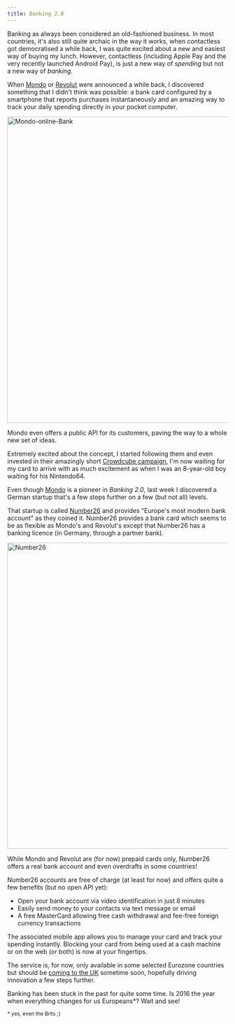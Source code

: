 ```yaml
---
title: Banking 2.0
---
```


<p>Banking as always been considered an old-fashioned business. In most countries, it's also still quite archaic in the way it works, when contactless got democratised a while back, I was quite excited about a new and easiest way of buying my lunch. However, contactless (including Apple Pay and the very recently launched Android Pay), is just a new way of <i>spending</i> but not a new way of <i>banking</i>.</p>

<p>When <a href="https://getmondo.co.uk/">Mondo</a> or <a href="https://revolut.com/">Revolut</a> were announced a while back, I discovered something that I didn't think was possible: a bank card configured by a smartphone that reports purchases instantaneously and an amazing way to track your daily spending directly in your pocket computer.</p>

<img src="https://farm2.staticflickr.com/1515/25568342704_dd10256960_o.jpg" width="700" alt="Mondo-online-Bank">

<p>Mondo even offers a public API for its customers, paving the way to a whole new set of ideas.</p>

<p>Extremely excited about the concept, I started following them and even invested in their amazingly short  <a href="https://getmondo.co.uk/blog/2016/03/03/crowdfunded/">Crowdcube campaign</a>, I'm now waiting for my card to arrive with as much excitement as when I was an 8-year-old boy waiting for his Nintendo64.</p>

<p>Even though <a href="https://getmondo.co.uk/">Mondo</a> is a pioneer in <i>Banking 2.0</i>, last week I discovered a German startup that's a few steps further on a few (but not all) levels.</p>

<p>That startup is called <a href="https://number26.eu/">Number26</a> and provides "Europe's most modern bank account" as they coined it. Number26 provides a bank card which seems to be as flexible as Mondo's and Revolut's except that Number26 has a banking licence (in Germany, through a partner bank).</p>

<img src="https://farm2.staticflickr.com/1634/25568342544_8b6fda2be4_o.jpg" width="700" alt="Number26">

<p>While Mondo and Revolut are (for now) prepaid cards only, Number26 offers a real bank account and even overdrafts in some countries!</p>

<p>Number26 accounts are free of charge (at least for now) and offers quite a few benefits (but no open API yet):</p>
<ul>
<li>Open your bank account via video identification in just 8 minutes
<li>Easily send money to your contacts via text message or email
<li>A free MasterCard allowing free cash withdrawal and fee-free foreign currency transactions
</ul>

<p>The associated mobile app allows you to manage your card and track your spending instantly. Blocking your card from being used at a cash machine or on the web (or both) is now at your fingertips.</p>

<p>The service is, for now, only available in some selected Eurozone countries but should be <a href="http://techcrunch.com/2015/12/02/number26-launches-its-bank-of-the-future-in-6-new-countries/">coming to the UK</a> sometime soon, hopefully driving innovation a few steps further.</p>

<p>Banking has been stuck in the past for quite some time. Is 2016 the year when everything changes for us Europeans*? Wait and see!</p>

<small>* yes, even the Brits ;)</small>
